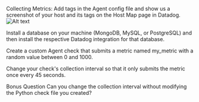Collecting Metrics:
Add tags in the Agent config file and show us a screenshot of your host and its tags on the Host Map page in Datadog.
![Alt text](./img.png?raw=true "host with tags on Host Map")

Install a database on your machine (MongoDB, MySQL, or PostgreSQL) and then install the respective Datadog integration for that database.


Create a custom Agent check that submits a metric named my_metric with a random value between 0 and 1000.


Change your check's collection interval so that it only submits the metric once every 45 seconds.


Bonus Question Can you change the collection interval without modifying the Python check file you created?
